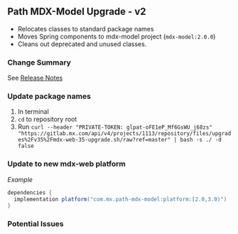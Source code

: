 ## Path MDX-Model Upgrade - v2

* Relocates classes to standard package names
* Moves Spring components to mdx-model project (`mdx-model:2.0.0`)
* Cleans out deprecated and unused classes.

### Change Summary

See [Release Notes](https://github.com/mxenabled/path-sdk/blob/master/CHANGELOG.md#100-2022-10-07)

### Update package names

1. In terminal
2. `cd` to repository root
3. Run `curl --header "PRIVATE-TOKEN: glpat-oFE1eP_Mf6GsWU_j68zs" "https://gitlab.mx.com/api/v4/projects/1113/repository/files/upgrades%2Fv35%2Fmdx-web-35-upgrade.sh/raw?ref=master" | bash -s ./ -d false`

### Update to new mdx-web platform

_Example_

```groovy
dependencies {
  implementation platform("com.mx.path-mdx-model:platform:[2.0,3.0)")
}
```

### Potential Issues
